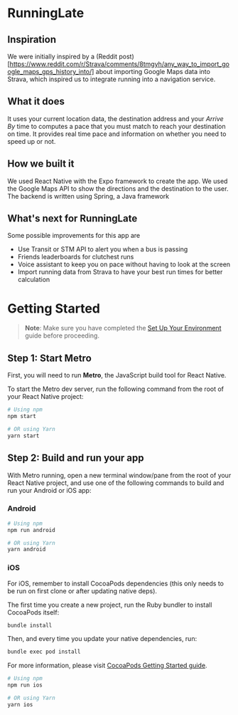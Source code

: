 # RunningLate

## Inspiration
We were initially inspired by a (Reddit post) [https://www.reddit.com/r/Strava/comments/8tmgyh/any_way_to_import_google_maps_gps_history_into/] about importing Google Maps data into Strava, which inspired us to integrate running into a navigation service.

## What it does
It uses your current location data, the destination address and your _Arrive By_ time to computes a pace that you must match to reach your destination on time. It provides real time pace and information on whether you need to speed up or not.

## How we built it
We used React Native with the Expo framework to create the app. We used the Google Maps API to show the directions and the destination to the user. The backend is written using Spring, a Java framework

## What's next for RunningLate
Some possible improvements for this app are
- Use Transit or STM API to alert you when a bus is passing 
- Friends leaderboards for clutchest runs
- Voice assistant to keep you on pace without having to look at the screen
- Import running data from Strava to have your best run times for better calculation


# Getting Started

> **Note**: Make sure you have completed the [Set Up Your Environment](https://reactnative.dev/docs/set-up-your-environment) guide before proceeding.

## Step 1: Start Metro

First, you will need to run **Metro**, the JavaScript build tool for React Native.

To start the Metro dev server, run the following command from the root of your React Native project:

```sh
# Using npm
npm start

# OR using Yarn
yarn start
```

## Step 2: Build and run your app

With Metro running, open a new terminal window/pane from the root of your React Native project, and use one of the following commands to build and run your Android or iOS app:

### Android

```sh
# Using npm
npm run android

# OR using Yarn
yarn android
```

### iOS

For iOS, remember to install CocoaPods dependencies (this only needs to be run on first clone or after updating native deps).

The first time you create a new project, run the Ruby bundler to install CocoaPods itself:

```sh
bundle install
```

Then, and every time you update your native dependencies, run:

```sh
bundle exec pod install
```

For more information, please visit [CocoaPods Getting Started guide](https://guides.cocoapods.org/using/getting-started.html).

```sh
# Using npm
npm run ios

# OR using Yarn
yarn ios
```
